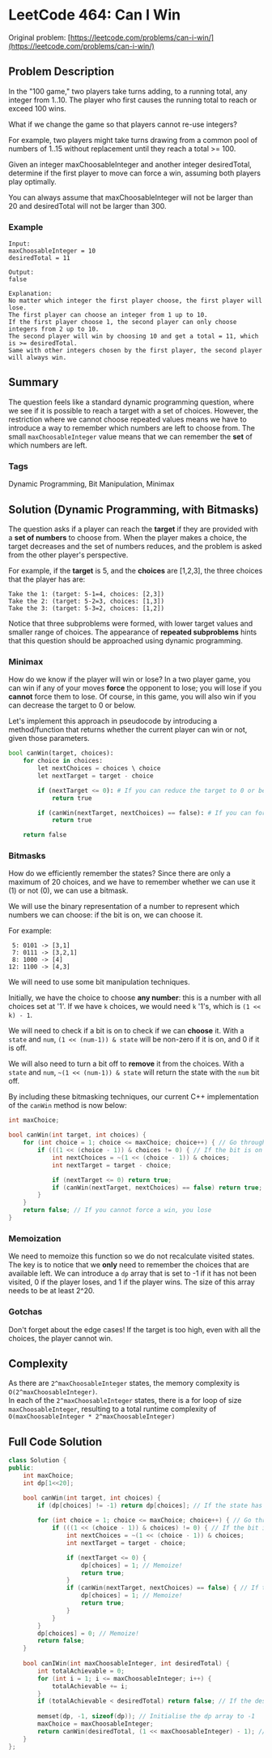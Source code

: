 # LeetCode 464: Can I Win
Original problem: [https://leetcode.com/problems/can-i-win/](https://leetcode.com/problems/can-i-win/)

## Problem Description

In the "100 game," two players take turns adding, to a running total, any integer from 1..10. The player who first causes the running total to reach or exceed 100 wins.

What if we change the game so that players cannot re-use integers?

For example, two players might take turns drawing from a common pool of numbers of 1..15 without replacement until they reach a total >= 100.

Given an integer maxChoosableInteger and another integer desiredTotal, determine if the first player to move can force a win, assuming both players play optimally.

You can always assume that maxChoosableInteger will not be larger than 20 and desiredTotal will not be larger than 300.

### Example

```
Input:
maxChoosableInteger = 10
desiredTotal = 11

Output:
false

Explanation:
No matter which integer the first player choose, the first player will lose.
The first player can choose an integer from 1 up to 10.
If the first player choose 1, the second player can only choose integers from 2 up to 10.
The second player will win by choosing 10 and get a total = 11, which is >= desiredTotal.
Same with other integers chosen by the first player, the second player will always win.
```

## Summary
The question feels like a standard dynamic programming question, where we see if it is possible to reach a target with a set of choices. However, the restriction where we cannot choose repeated values means we have to introduce a way to remember which numbers are left to choose from. The small ```maxChoosableInteger``` value means that we can remember the **set** of which numbers are left.

### Tags
Dynamic Programming, Bit Manipulation, Minimax

## Solution (Dynamic Programming, with Bitmasks)

The question asks if a player can reach the **target** if they are provided with a **set of numbers** to choose from. When the player makes a choice, the target decreases and the set of numbers reduces, and the problem is asked from the other player's perspective.

For example, if the **target** is 5, and the **choices** are [1,2,3], the three choices that the player has are:  
```
Take the 1: (target: 5-1=4, choices: [2,3])  
Take the 2: (target: 5-2=3, choices: [1,3])  
Take the 3: (target: 5-3=2, choices: [1,2])
```
Notice that three subproblems were formed, with lower target values and smaller range of choices. The appearance of **repeated subproblems** hints that this question should be approached using dynamic programming.

### Minimax
How do we know if the player will win or lose? In a two player game, you can win if any of your moves **force** the opponent to lose; you will lose if you **cannot** force them to lose. Of course, in this game, you will also win if you can decrease the target to 0 or below.

Let's implement this approach in pseudocode by introducing a method/function that returns whether the current player can win or not, given those parameters. 

```python
bool canWin(target, choices):
    for choice in choices:
        let nextChoices = choices \ choice 
        let nextTarget = target - choice

        if (nextTarget <= 0): # If you can reduce the target to 0 or below, you win!
            return true

        if (canWin(nextTarget, nextChoices) == false): # If you can force the opponent to lose, you win!
            return true

    return false
```

### Bitmasks
How do we efficiently remember the states? Since there are only a maximum of 20 choices, and we have to remember whether we can use it (1) or not (0), we can use a bitmask.

We will use the binary representation of a number to represent which numbers we can choose: if the bit is on, we can choose it. 

For example:
```
 5: 0101 -> [3,1]
 7: 0111 -> [3,2,1]
 8: 1000 -> [4]
12: 1100 -> [4,3]
```

We will need to use some bit manipulation techniques.

Initially, we have the choice to choose **any number**: this is a number with all choices set at '1'. If we have ```k``` choices, we would need ```k``` '1's, which is ```(1 << k) - 1```.

We will need to check if a bit is on to check if we can **choose** it. With a ```state``` and ```num```, ```(1 << (num-1)) & state``` will be non-zero if it is on, and 0 if it is off.

We will also need to turn a bit off to **remove** it from the choices. With a ```state``` and ```num```, ```~(1 << (num-1)) & state``` will return the state with the ```num``` bit off.

By including these bitmasking techniques, our current C++ implementation of the ```canWin``` method is now below:

```c++
int maxChoice;

bool canWin(int target, int choices) {
    for (int choice = 1; choice <= maxChoice; choice++) { // Go through each of the possible choices
        if (((1 << (choice - 1)) & choices != 0) { // If the bit is on
            int nextChoices = ~(1 << (choice - 1)) & choices;
            int nextTarget = target - choice;

            if (nextTarget <= 0) return true;
            if (canWin(nextTarget, nextChoices) == false) return true; // If the opponent loses, you win
        }
    }
    return false; // If you cannot force a win, you lose
}
```

### Memoization
We need to memoize this function so we do not recalculate visited states. The key is to notice that we **only** need to remember the choices that are available left. 
We can introduce a ```dp``` array that is set to -1 if it has not been visited, 0 if the player loses, and 1 if the player wins. The size of this array needs to be at least 2^20.

### Gotchas
Don't forget about the edge cases! If the target is too high, even with all the choices, the player cannot win.

## Complexity
As there are ```2^maxChoosableInteger``` states, the memory complexity is ```O(2^maxChoosableInteger)```.  
In each of the ```2^maxChoosableInteger``` states, there is a for loop of size ```maxChoosableInteger```, resulting to a total runtime complexity of ```O(maxChoosableInteger * 2^maxChoosableInteger)```


## Full Code Solution
```c++
class Solution {
public:
    int maxChoice;
    int dp[1<<20];

    bool canWin(int target, int choices) {
        if (dp[choices] != -1) return dp[choices]; // If the state has been visited, return the answer!
        
        for (int choice = 1; choice <= maxChoice; choice++) { // Go through each of the choices
            if (((1 << (choice - 1)) & choices) != 0) { // If the bit is on
                int nextChoices = ~(1 << (choice - 1)) & choices;
                int nextTarget = target - choice;

                if (nextTarget <= 0) {
                    dp[choices] = 1; // Memoize! 
                    return true;
                }
                if (canWin(nextTarget, nextChoices) == false) { // If the opponent loses, you win
                    dp[choices] = 1; // Memoize!
                    return true;
                }
            }
        }
        dp[choices] = 0; // Memoize!
        return false;
    }
    
    bool canIWin(int maxChoosableInteger, int desiredTotal) {
        int totalAchievable = 0;
        for (int i = 1; i <= maxChoosableInteger; i++) {
            totalAchievable += i;
        }
        if (totalAchievable < desiredTotal) return false; // If the desiredTotal is larger than the sum of all the choices, you cannot win
        
        memset(dp, -1, sizeof(dp)); // Initialise the dp array to -1
        maxChoice = maxChoosableInteger; 
        return canWin(desiredTotal, (1 << maxChoosableInteger) - 1); // Start with a full bitmask of '1's
    }
};
```